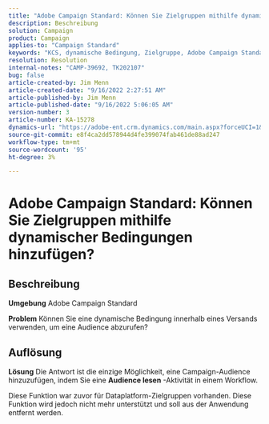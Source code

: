 ```yaml
---
title: "Adobe Campaign Standard: Können Sie Zielgruppen mithilfe dynamischer Bedingungen hinzufügen?"
description: Beschreibung
solution: Campaign
product: Campaign
applies-to: "Campaign Standard"
keywords: "KCS, dynamische Bedingung, Zielgruppe, Adobe Campaign Standard, FAQ"
resolution: Resolution
internal-notes: "CAMP-39692, TK202107"
bug: false
article-created-by: Jim Menn
article-created-date: "9/16/2022 2:27:51 AM"
article-published-by: Jim Menn
article-published-date: "9/16/2022 5:06:05 AM"
version-number: 3
article-number: KA-15278
dynamics-url: "https://adobe-ent.crm.dynamics.com/main.aspx?forceUCI=1&pagetype=entityrecord&etn=knowledgearticle&id=da1ccb28-6735-ed11-9db1-0022480866ad"
source-git-commit: e8f4ca2dd578944d4fe399074fab461de88ad247
workflow-type: tm+mt
source-wordcount: '95'
ht-degree: 3%

---
```


# Adobe Campaign Standard: Können Sie Zielgruppen mithilfe dynamischer Bedingungen hinzufügen?

## Beschreibung


<b>Umgebung</b>
Adobe Campaign Standard

<b>Problem</b>
Können Sie eine dynamische Bedingung innerhalb eines Versands verwenden, um eine Audience abzurufen?


## Auflösung


<b>Lösung</b>
Die Antwort ist die einzige Möglichkeit, eine Campaign-Audience hinzuzufügen, indem Sie eine <b>Audience lesen</b> -Aktivität in einem Workflow.

Diese Funktion war zuvor für Dataplatform-Zielgruppen vorhanden. Diese Funktion wird jedoch nicht mehr unterstützt und soll aus der Anwendung entfernt werden.
